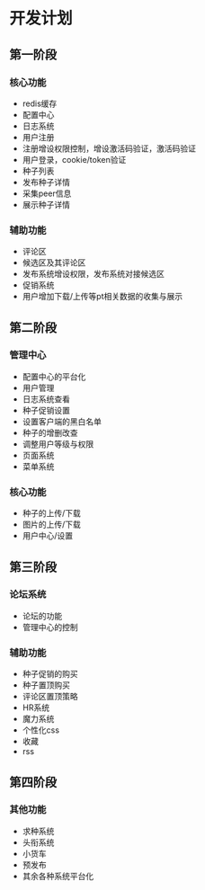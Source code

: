 # 开发计划
## 第一阶段
### 核心功能
- redis缓存
- 配置中心
- 日志系统
- 用户注册
- 注册增设权限控制，增设激活码验证，激活码验证
- 用户登录，cookie/token验证
- 种子列表
- 发布种子详情
- 采集peer信息
- 展示种子详情

### 辅助功能
- 评论区
- 候选区及其评论区
- 发布系统增设权限，发布系统对接候选区
- 促销系统
- 用户增加下载/上传等pt相关数据的收集与展示

## 第二阶段
### 管理中心
- 配置中心的平台化
- 用户管理
- 日志系统查看
- 种子促销设置
- 设置客户端的黑白名单
- 种子的增删改查
- 调整用户等级与权限
- 页面系统
- 菜单系统

### 核心功能
- 种子的上传/下载
- 图片的上传/下载
- 用户中心/设置

## 第三阶段

### 论坛系统
- 论坛的功能
- 管理中心的控制

### 辅助功能
- 种子促销的购买
- 种子置顶购买
- 评论区置顶策略
- HR系统
- 魔力系统
- 个性化css
- 收藏
- rss

## 第四阶段
### 其他功能
- 求种系统
- 头衔系统
- 小货车
- 预发布
- 其余各种系统平台化